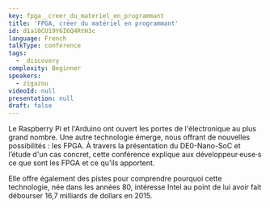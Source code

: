 ```yaml
---
key: fpga__creer_du_materiel_en_programmant
title: 'FPGA, créer du matériel en programmant'
id: d1a10CU19Y6I6Q4RtH3c
language: French
talkType: conference
tags:
  - _discovery
complexity: Beginner
speakers:
  - zigazou
videoId: null
presentation: null
draft: false
---
```

Le Raspberry Pi et l'Arduino ont ouvert les portes de l'électronique au plus grand nombre. Une autre technologie émerge, nous offrant de nouvelles possibilités : les FPGA. À travers la présentation du DE0-Nano-SoC et l’étude d'un cas concret, cette conférence explique aux développeur·euse·s ce que sont les FPGA et ce qu’ils apportent.

Elle offre également des pistes pour comprendre pourquoi cette technologie, née dans les années 80, intéresse Intel au point de lui avoir fait débourser 16,7 milliards de dollars en 2015.